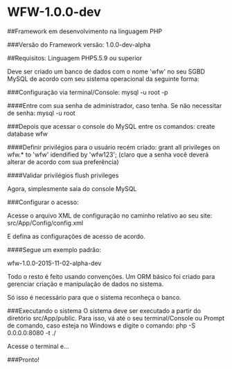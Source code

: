 # WFW-1.0.0-dev
##Framework em desenvolvimento na linguagem PHP 

###Versão do Framework
versão: 1.0.0-dev-alpha

##Requisitos:
Linguagem PHP5.5.9 ou superior

Deve ser criado um banco de dados com o nome 'wfw' no seu SGBD MySQL de acordo com seu sistema operacional da seguinte forma:

###Configuração via terminal/Console:
mysql -u root -p

####Entre com sua senha de administrador, caso tenha. 
Se não necessitar de senha:
mysql -u root

###Depois que acessar o console do MySQL entre os comandos:
create database wfw

####Definir privilégios para o usuário recém criado:
grant all privileges on wfw.* to 'wfw' idendified by 'wfw123';
(claro que a senha você deverá alterar de acordo com sua preferência)

####Validar privilégios
flush privileges

Agora, simplesmente saia do console MySQL

###Configurar o acesso:

Acesse o arquivo XML de configuração no caminho relativo ao seu site:
src/App/Config/config.xml

E defina as configurações de acesso de acordo.

####Segue um exemplo padrão:

<?xml version="1.0" encoding="UTF-8"?>
<!--
To change this license header, choose License Headers in Project Properties.
To change this template file, choose Tools | Templates
and open the template in the editor.
-->
<config>
    <app_config_db 
            dsn="mysql:host=localhost;port=3306;dbname=wfw"
            user="wfw"
            pass="wfw123">
    </app_config_db>
    <app_config_version>
        wfw-1.0.0-2015-11-02-alpha-dev
    </app_config_version>
</config>


Todo o resto é feito usando convenções.
Um ORM básico foi criado para gerenciar criação e manipulação de dados no sistema.

Só isso é necessário para que o sistema reconheça o banco.

###Executando o sistema
O sistema deve ser executado a partir do diretório src/App/public.
Para isso, vá até o seu terminal/Console ou Prompt de comando, caso esteja no Windows e digite o comando:
php -S 0.0.0.0:8080 -t ./

Acesse o terminal e...

###Pronto!

